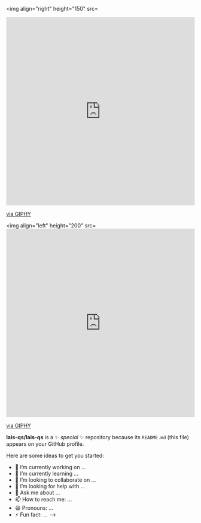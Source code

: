 <img align="right" height="150" src=<div style="width:100%;height:0;padding-bottom:100%;position:relative;"><iframe src="https://giphy.com/embed/7BMombVTYBkr2Jr5OV" width="100%" height="100%" style="position:absolute" frameBorder="0" class="giphy-embed" allowFullScreen></iframe></div><p><a href="https://giphy.com/gifs/happy-cat-good-7BMombVTYBkr2Jr5OV">via GIPHY</a></p>
<img align="left" height="200" src=<div style="width:100%;height:0;padding-bottom:100%;position:relative;"><iframe src="https://giphy.com/embed/1c8IA48wTVBtZ8uUer" width="100%" height="100%" style="position:absolute" frameBorder="0" class="giphy-embed" allowFullScreen></iframe></div><p><a href="https://giphy.com/gifs/coffee-anger-pad-1c8IA48wTVBtZ8uUer">via GIPHY</a></p>
**lais-qs/lais-qs** is a ✨ _special_ ✨ repository because its `README.md` (this file) appears on your GitHub profile.

Here are some ideas to get you started:

- 🔭 I’m currently working on ...
- 🌱 I’m currently learning ...
- 👯 I’m looking to collaborate on ...
- 🤔 I’m looking for help with ...
- 💬 Ask me about ...
- 📫 How to reach me: ...
- 😄 Pronouns: ...
- ⚡ Fun fact: ...
-->
